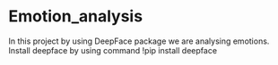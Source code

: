 # Emotion_analysis
In this project by using DeepFace package we are analysing emotions. 
Install deepface by using command
!pip install deepface
